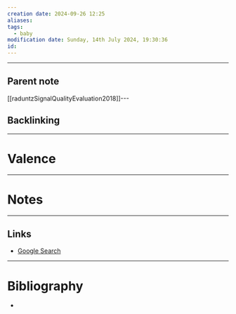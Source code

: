 ```yaml
---
creation date: 2024-09-26 12:25
aliases: 
tags:
  - baby
modification date: Sunday, 14th July 2024, 19:30:36
id:
---
```

---

## Parent note
[[raduntzSignalQualityEvaluation2018]]---
## Backlinking


---
# Valence


---
# Notes


---
## Links
- [Google Search](https://www.google.com/search?q=Valence)

---
# Bibliography
+ 